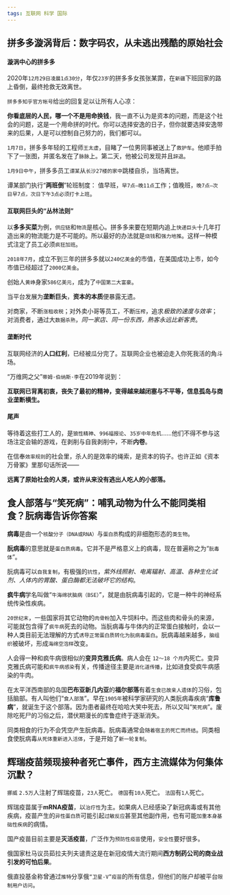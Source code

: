 ```yaml
---
tags: 互联网 科学 国际
---
```


## 拼多多漩涡背后：数字码农，从未逃出残酷的原始社会

#### 漩涡中心的拼多多

2020年`12月29日凌晨1点30分`，年仅`23岁`的拼多多女孩张某霏，在`新疆`下班回家的路上昏倒，最终抢救无效离世。

`拼多多知乎官方帐号`给出的回复足以让所有人心凉：

**你看底层的人民，哪一个不是用命换钱**，我一直不认为是资本的问题，而是这个社会的问题，这是一个用命拼的时代。你可以选择安逸的日子，但你就要选择安逸带来的后果，人是可以控制自己努力的，我们都可以。

`1月7日`，拼多多年轻的工程师`王太虚`，目睹了一位男同事被送上了`救护车`。他顺手拍下了一张图，并匿名发在了`脉脉`上。第二天，他被公司发现并且`辞退`。

`1月9日中午`，拼多多员工`谭某`从`长沙27楼的家中`跳楼自杀，当场离世。

谭某部门执行“**两班倒**”轮班制度：
值早班，`早7点—晚11点`工作；值晚班，`晚7点—次日早7点，次日下午3点必须打卡上班`。

#### 互联网巨头的“丛林法则”

以**多多买菜**为例，`供应链`和`物流`是核心。拼多多来要在短期内追上`快递巨头`十几年打造出来的物流能力是不可能的。所以最好的办法就是`烧钱`和`强力地推`。这样一种模式注定了员工必须`疯狂加班`。

`2018年7月`，成立不到三年的拼多多就以`240亿美金`的市值，在美国成功上市，如今市值已经超过了`2000亿美金`。

创始人`黄峥`身家`586亿美元`，成为了`中国第二大富豪`。

当平台发展为**垄断巨头**，**资本的本质**便暴露无遗。

对商家，不断`涨租收税`；对外卖小哥等员工，不断`压榨`，追求*极致的速度与效率*；对消费者，通过大`数据杀熟`，*同一家店、同一份东西，熟客永远比新客贵*。

#### 垄断时代

互联网经济的**人口红利**，已经被瓜分完了。互联网企业也被迫走入你死我活的角斗场。

“万维网之父”`蒂姆·伯纳斯·李`在2019年说到：

**互联网已背离初衷，丧失了最初的精神，变得越来越闭塞与不平等，信息孤岛与商业垄断横生。**

#### 尾声

等待着这些打工人的，是`狼性精神`、`996福报论`、`35岁中年危机`……他们不得不参与这场注定会输的游戏，在剥削与自我剥削中，不断**内卷**。

在信奉`效率规则`的社会里，杀人的是效率的绳索，是资本的钩子。也许正如《资本万骨冢》里那句话所说——

**远离了原始社会的人类，或许从来没有逃出人吃人的小部落。**



## 食人部落与“笑死病”：哺乳动物为什么不能同类相食？朊病毒告诉你答案

**病毒**是由一个`核酸分子（DNA或RNA）`与`蛋白质`构成的非细胞形态的`类生物`。

**朊病毒**的意思就是`蛋白质病毒`。它并不是严格意义上的病毒，现在普遍称之为“`朊毒体`”。

朊病毒可以`自我复制`，有极强的`抗性`，*紫外线照射、电离辐射、高温、各种生化试剂、人体内的胃酸、蛋白酶都无法破坏它的结构*。

**疯牛病**学名叫做“`牛海绵状脑病（BSE）`”，就是由朊病毒引起的，它是一种牛的神经系统传染性疾病。

`20世纪末`，一些国家将其它动物的`肉骨粉`加入牛饲料中。而这些肉和骨头的来源，可能就包含得了`疯牛病`死去的动物。当朊病毒与牛体内的正常蛋白接触时，会以一种人类目前无法理解的方式`诱导正常蛋白质转化为朊病毒蛋白`。朊病毒越来越多，`脑组织`被破坏，形成`海绵空泡样`改变。

人会得一种和疯牛病很相似的**变异克雅氏病**。病人会在 `12～18 个月`内死亡。变异克雅氏病可能和`疯牛病感染`有关，传播途径主要是`消化道传播`，比如进食受疯牛病感染的牛肉。

在太平洋西南部的岛国**巴布亚新几内亚**的**福尔部落**有着`生食已故亲人遗体`的习俗，包括脑部。有人叫他们“`食人部落`”。早在`1905年`被科学家研究的人类朊病毒疾病“**库鲁病**”，就诞生于这个部落。因为患者最终在哈哈大笑中死去，所以又叫“`笑死病`”。废除吃死尸的习俗之后，潜伏期漫长的库鲁症终于逐渐消失。

同类相食的行为不会凭空产生朊病毒。朊病毒通常会`随着宿主的死亡而终结`。同类相食使朊病毒`从死体重新进入活体`，于是开始了`新一轮复制`。



## 辉瑞疫苗频现接种者死亡事件，西方主流媒体为何集体沉默？

`挪威` `2.5万`人注射了辉瑞疫苗，`23人`死亡。
`德国`有`10人`死亡。
`法国`有`1人`死亡。

辉瑞疫苗属于**mRNA疫苗**，以`治疗性`为主。如果病人已经感染了新冠病毒或有其他疾病，疫苗产生的`异性蛋白质`可能引起`过敏反应`甚至其他副作用，也有可能`加重本身基础性疾病`的病情。

国产疫苗目前主要是**灭活疫苗**，广泛作为`预防性疫苗`使用，`安全性`要好很多。

俄国家杜马议员茹拉夫列夫谴责这是在新冠疫情大流行期间**西方制药公司的商业战引发的可怕后果**。

俄直投基金称曾通过`推特`分享俄`“卫星-V”疫苗`的所有信息，但他们的账户却被平台`限制用户访问`。
